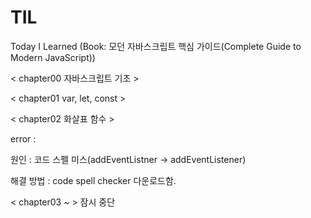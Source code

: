 # TIL
Today I Learned (Book: 모던 자바스크립트 핵심 가이드(Complete Guide to Modern JavaScript))

< chapter00 자바스크립트 기초 >  






< chapter01 var, let, const >




< chapter02 화살표 함수 >


error :

원인 : 코드 스펠 미스(addEventListner -> addEventListener)

해결 방법 : code spell checker 다운로드함.


< chapter03 ~  >
잠시 중단 
